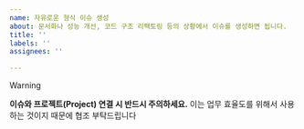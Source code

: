 ```yaml
---
name: 자유로운 형식 이슈 생성
about: 문서화나 성능 개선, 코드 구조 리팩토링 등의 상황에서 이슈를 생성하면 됩니다.
title: ''
labels: ''
assignees: ''

---
```


> [!WARNING]
> **이슈와 프로젝트(Project) 연결 시 반드시 주의하세요.**
> 이는 업무 효율도를 위해서 사용하는 것이지 때문에 협조 부탁드립니다
